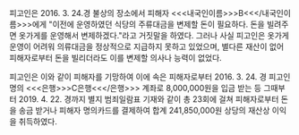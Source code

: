 피고인은 2016. 3. 24.경 불상의 장소에서 피해자 <<<내국인이름>>>B<<</내국인이름>>>에게 "이전에 운영하였던 식당의 주류대금을 변제할 돈이 필요하다. 돈을 빌려주면 옷가게를 운영해서 변제하겠다."라고 거짓말을 하였다.
그러나 사실 피고인은 옷가게 운영이 어려워 의류대금을 정상적으로 지급하지 못하고 있었으며, 별다른 재산이 없어 피해자로부터 돈을 빌리더라도 이를 변제할 의사나 능력이 없었다.

피고인은 이와 같이 피해자를 기망하여 이에 속은 피해자로부터 2016. 3. 24. 경 피고인 명의 <<<은행>>>C은행<<</은행>>> 계좌로 8,000,000원을 입금 받는 등 그때부터 2019. 4. 22. 경까지 별지 범죄일람표 기재와 같이 총 23회에 걸쳐 피해자로부터 돈을 송금 받거나 피해자 명의카드를 결제하여 합계 241,850,000원 상당의 재산상 이익을 취득하였다.